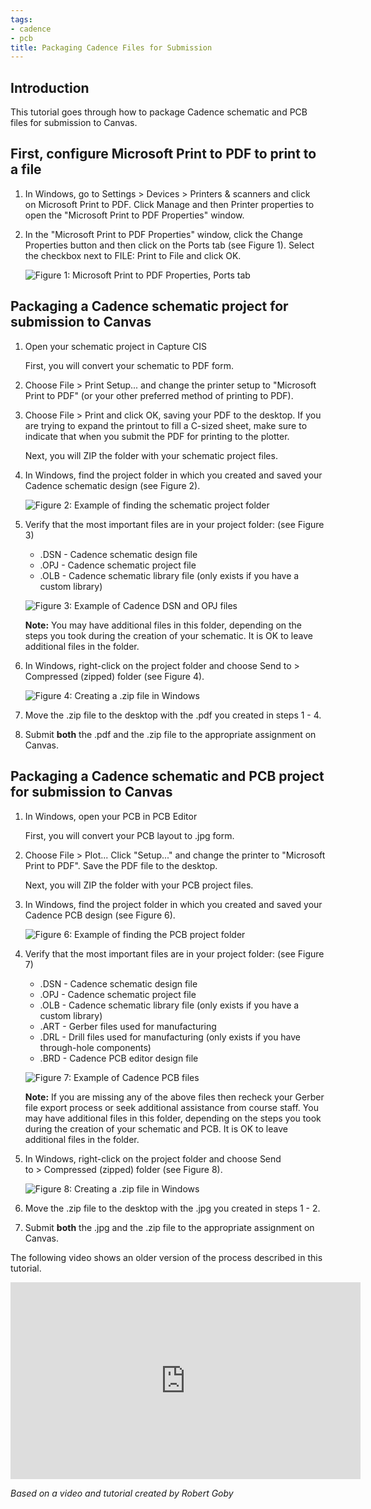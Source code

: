 ```yaml
---
tags:
- cadence
- pcb
title: Packaging Cadence Files for Submission
---
```


## Introduction

This tutorial goes through how to package Cadence schematic and PCB files for submission to Canvas.

## First, configure Microsoft Print to PDF to print to a file

1.  In Windows, go to Settings > Devices > Printers & scanners and click on Microsoft Print to PDF. Click Manage and then Printer properties to open the "Microsoft Print to PDF Properties" window.

2.  In the "Microsoft Print to PDF Properties" window, click the Change Properties button and then click on the Ports tab (see Figure 1). Select the checkbox next to FILE: Print to File and click OK.

    ![Figure 1: Microsoft Print to PDF Properties, Ports tab](/larger/image0186.png)

## Packaging a Cadence schematic project for submission to Canvas

1.  Open your schematic project in Capture CIS

    First, you will convert your schematic to PDF form.

2.  Choose File > Print Setup... and change the printer setup to "Microsoft Print to PDF" (or your other preferred method of printing to PDF).

3.  Choose File > Print and click OK, saving your PDF to the desktop. If you are trying to expand the printout to fill a C-sized sheet, make sure to indicate that when you submit the PDF for printing to the plotter.

    Next, you will ZIP the folder with your schematic project files.

5.  In Windows, find the project folder in which you created and saved your Cadence schematic design (see Figure 2).

    ![Figure 2: Example of finding the schematic project folder](/larger/image0187.png)

6.  Verify that the most important files are in your project folder: (see Figure 3)

    -   .DSN - Cadence schematic design file
    -   .OPJ - Cadence schematic project file
    -   .OLB - Cadence schematic library file (only exists if you have a custom library)

    ![Figure 3: Example of Cadence DSN and OPJ files](/larger/image0188.png)

    **Note:** You may have additional files in this folder, depending on the steps you took during the creation of your schematic. It is OK to leave additional files in the folder.

7.  In Windows, right-click on the project folder and choose Send to > Compressed (zipped) folder (see Figure 4).

    ![Figure 4: Creating a .zip file in Windows](/larger/image0189.png)
                    
  
8.  Move the .zip file to the desktop with the .pdf you created in steps 1 - 4.

9.  Submit **both** the .pdf and the .zip file to the appropriate assignment on Canvas.

## Packaging a Cadence schematic and PCB project for submission to Canvas

1.  In Windows, open your PCB in PCB Editor

    First, you will convert your PCB layout to .jpg form.

2.  Choose File > Plot... Click "Setup..." and change the printer to "Microsoft Print to PDF". Save the PDF file to the desktop.

    Next, you will ZIP the folder with your PCB project files.

3.  In Windows, find the project folder in which you created and saved your Cadence PCB design (see Figure 6).

    ![Figure 6: Example of finding the PCB project folder](/larger/image0190.png)
               
  
4.  Verify that the most important files are in your project folder: (see Figure 7)
    -   .DSN - Cadence schematic design file
    -   .OPJ - Cadence schematic project file
    -   .OLB - Cadence schematic library file (only exists if you have a custom library)
    -   .ART - Gerber files used for manufacturing
    -   .DRL - Drill files used for manufacturing (only exists if you have through-hole components)
    -   .BRD - Cadence PCB editor design file

    ![Figure 7: Example of Cadence PCB files](/larger/image0191.png)
                      
    **Note:** If you are missing any of the above files then recheck your Gerber file export process or seek additional assistance from course staff. You may have additional files in this folder, depending on the steps you took during the creation of your schematic and PCB. It is OK to leave additional files in the folder.

5.  In Windows, right-click on the project folder and choose Send to > Compressed (zipped) folder (see Figure 8).

     ![Figure 8: Creating a .zip file in Windows](/larger/image0192.png)

6.  Move the .zip file to the desktop with the .jpg you created in steps 1 - 2.

7.  Submit **both** the .jpg and the .zip file to the appropriate assignment on Canvas.

The following video shows an older version of the process described in this tutorial.

<iframe width="560" height="315" src="https://www.youtube.com/embed/qsP4t-bZf8I" title="YouTube video player" frameborder="0" allow="accelerometer; autoplay; clipboard-write; encrypted-media; gyroscope; picture-in-picture" allowfullscreen></iframe>

*Based on a video and tutorial created by Robert Goby*
